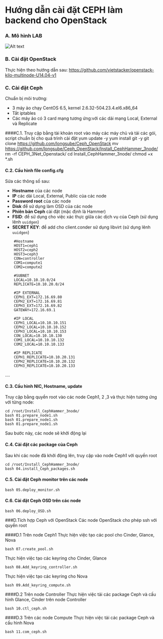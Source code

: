 ﻿# Hướng dẫn cài đặt CEPH làm backend cho OpenStack

### A. Mô hình LAB

![Alt text](http://i.imgur.com/uvZRhNI.jpg)

### B. Cài đặt OpenStack
Thực hiện theo hướng dẫn sau:
https://github.com/vietstacker/openstack-kilo-multinode-U14.04-v1


### C. Cài đặt Ceph
Chuẩn bị môi trường:
- 3 máy ảo chạy CentOS 6.5, kernel 2.6.32-504.23.4.el6.x86_64
- Tắt iptables
- Các máy ảo có 3 card mạng tương ứng:với các dải mạng Local, External và Replicate
	

####C.1. Truy cập bằng tài khoản root vào máy các máy chủ và tải các gói, script chuẩn bị cho quá trình cài đặt
	yum update -y
	yum install git -y
	git clone https://github.com/longsube/Ceph_OpenStack
	mv https://github.com/longsube/Ceph_OpenStack/Install_CephHammer_3node/
	rm -rf CEPH_3Net_Openstack/
	cd Install_CephHammer_3node/
	chmod +x *.sh

#### C.2. Cấu hình file config.cfg
Sửa các thông số sau:
- **Hostname** của các node
- **IP** các dải Local, External, Public của các node
- **Password root** của các node
- **Disk** để sử dụng làm OSD của các node
- **Phiên bản Ceph** cài đặt (mặc định là Hammer)
- **FSID**: để sử dụng cho việc xác thực giữa các dịch vụ của Ceph (sử dụng lênh `uuidgen`)
- **SECRET KEY**: để add cho client.conder sử dụng libvirt (sử dụng lênh `uuidgen`)
```
	#Hostname
	HOST1=ceph1
	HOST2=ceph2
	HOST3=ceph3
	CON=controller
	COM1=compute1
	COM2=compute2

	#SUBNET
	LOCAL=10.10.10.0/24
	REPLICATE=10.10.20.0/24

	#IP EXTERNAL
	CEPH1_EXT=172.16.69.80
	CEPH2_EXT=172.16.69.81
	CEPH3_EXT=172.16.69.82
	GATEWAY=172.16.69.1

	#IP LOCAL
	CEPH1_LOCAL=10.10.10.151
	CEPH2_LOCAL=10.10.10.152
	CEPH3_LOCAL=10.10.10.153
	CON_LOCAL=10.10.10.130
	COM1_LOCAL=10.10.10.132
	COM2_LOCAL=10.10.10.133

	#IP REPLICATE
	CEPH1_REPLICATE=10.10.20.131
	CEPH2_REPLICATE=10.10.20.132
	CEPH3_REPLICATE=10.10.20.133
```	
....

#### C.3. Cấu hình NIC, Hostname, update
Truy cập bằng quyền root vào các node Ceph1, 2 ,3 và thực hiện tương ứng với từng node:
```
cd /root/Install_CephHammer_3node/
bash 01.prepare_node1.sh
bash 01.prepare_node1.sh
bash 01.prepare_node1.sh
```
Sau bước này, các node sẽ khởi động lại
	
#### C.4. Cài đặt các package của Ceph
Sau khi các node đã khởi động lên, truy cập vào node Ceph1 với quyền root
```
cd /root/Install_CephHammer_3node/
bash 04.install_Ceph_packages.sh
```

#### C.5. Cài đặt Ceph monitor trên các node
```bash 05.deploy_monitor.sh```
    
#### C.6. Cài đặt Ceph OSD trên các node
```bash 06.deploy_OSD.sh```

###D.Tích hợp Ceph với OpenStack
Các node OpenStack cho phép ssh với quyền root

####D.1 Trên node Ceph1
Thực hiện việc tạo các pool cho Cinder, Glance, Nova

```bash 07.create_pool.sh```
	
Thực hiện việc tạo các keyring cho Cinder, Glance

```bash 08.Add_keyring_controller.sh```
	
Thực hiện việc tạo các keyring cho Nova

```bash 09.Add_keyring_compute.sh```
	
####D.2 Trên node Controller
Thực hiện việc tải các package Ceph và cấu hình Glance, Cinder trên node Controller

```bash 10.ctl_ceph.sh```
	
####D.3 Trên các node Compute
Thực hiện việc tải các package Ceph và cấu hình Nova

```bash 11.com_ceph.sh```
	
